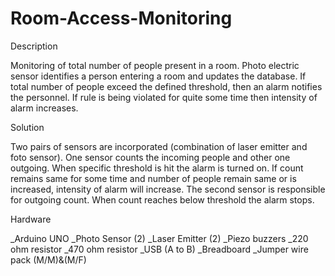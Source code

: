 # Room-Access-Monitoring
Description

Monitoring of total number of people present in a room. Photo electric sensor identifies a person entering a room and updates the database. If total number of people exceed the defined threshold, then an alarm notifies the personnel. If rule is being violated for quite some time then intensity of alarm increases. 

Solution

Two pairs of sensors are incorporated (combination of laser emitter and foto sensor). One sensor counts the incoming people and other one outgoing. When specific threshold is hit the alarm is turned on. If count remains same for some time and number of people remain same or is increased, intensity of alarm will increase. The second sensor is responsible for outgoing count. When count reaches below threshold the alarm stops.

Hardware

_Arduino UNO 
_Photo Sensor (2) 
_Laser Emitter (2) 
_Piezo buzzers 
_220 ohm resistor 
_470 ohm resistor 
_USB (A to B) 
_Breadboard 
_Jumper wire pack (M/M)&amp;(M/F)
